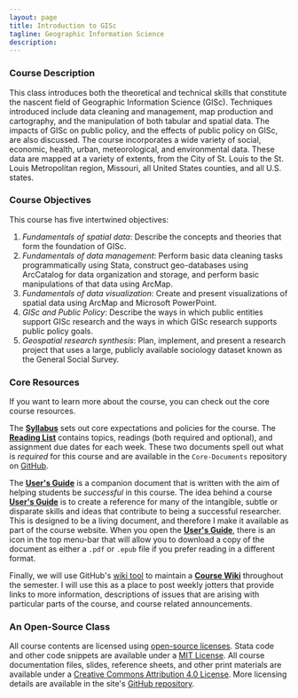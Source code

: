 ```yaml
---
layout: page
title: Introduction to GISc
tagline: Geographic Information Science
description:
---
```


### Course Description
This class introduces both the theoretical and technical skills that constitute the nascent field of Geographic Information Science (GISc). Techniques introduced include data cleaning and management, map production and cartography, and the manipulation of both tabular and spatial data. The impacts of GISc on public policy, and the effects of public policy on GISc, are also discussed. The course incorporates a wide variety of social, economic, health, urban, meteorological, and environmental data. These data are mapped at a variety of extents, from the City of St. Louis to the St. Louis Metropolitan region, Missouri, all United States counties, and all U.S. states.

### Course Objectives
This course has five intertwined objectives:

  1. *Fundamentals of spatial data*: Describe the concepts and theories that form the foundation of GISc.
  2. *Fundamentals of data management*: Perform basic data cleaning tasks programmatically using Stata, construct geo-databases using ArcCatalog for data organization and storage, and perform basic manipulations of that data using ArcMap.
  3. *Fundamentals of data visualization*: Create and present visualizations of spatial data using ArcMap and Microsoft PowerPoint.
  4. *GISc and Public Policy*: Describe the ways in which public entities support GISc research and the ways in which GISc research supports public policy goals.
  5. *Geospatial research synthesis*: Plan, implement, and present a research project that uses a large, publicly available sociology dataset known as the General Social Survey.

### Core Resources
If you want to learn more about the course, you can check out the core course resources.

The [**Syllabus**](https://github.com/slu-soc5650/Core-Documents/blob/master/syllabus.pdf) sets out core expectations and policies for the course. The [**Reading List**](https://github.com/slu-soc5650/Core-Documents/blob/master/reading-list.pdf) contains topics, readings (both required and optional), and assignment due dates for each week. These two documents spell out what is *required* for this course and are available in the `Core-Documents` repository on [GitHub](https://github.com/slu-soc5650).

The [**User's Guide**](https://slu-soc5650.github.io/User-Guide/index.html) is a companion document that is written with the aim of helping students be *successful* in this course. The idea behind a course [**User's Guide**](https://slu-soc5650.github.io/User-Guide/index.html) is to create a reference for many of the intangible, subtle or disparate skills and ideas that contribute to being a successful researcher. This is designed to be a living document, and therefore I make it available as part of the course website. When you open the [**User's Guide**](https://slu-soc5650.github.io/User-Guide/index.html), there is an icon in the top menu-bar that will allow you to download a copy of the document as either a `.pdf` or `.epub` file if you prefer reading in a different format.

Finally, we will use GitHub's [wiki tool](https://help.github.com/articles/about-github-wikis/) to maintain a [**Course Wiki**](https://github.com/slu-soc5050/Core-Documents/wiki) throughout the semester. I will use this as a place to post weekly jotters that provide links to more information, descriptions of issues that are arising with particular parts of the course, and course related announcements.

### An Open-Source Class
All course contents are licensed using [open-source licenses](https://en.wikipedia.org/wiki/Open-source_license). Stata code and other code snippets are available under a [MIT License](https://opensource.org/licenses/mit-license.php). All course documentation files, slides, reference sheets, and other print materials are available under a [Creative Commons Attribution 4.0 License](https://creativecommons.org/licenses/by/4.0/). More licensing details are available in the site's [GitHub repository](https://github.com/slu-soc5050/slu-soc5050.github.io).
